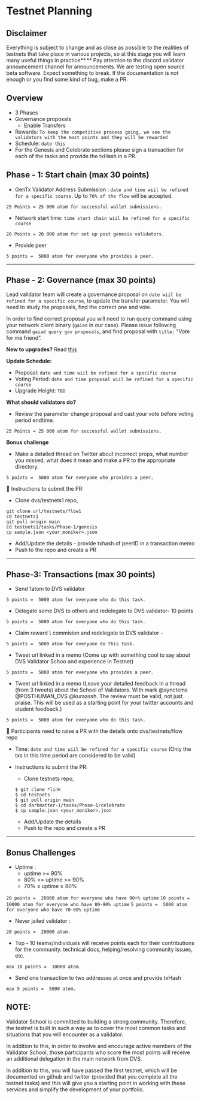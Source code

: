 # **Testnet Planning**

## **Disclaimer**

Everything is subject to change and as close as possible to the realities of testnets that take place in various projects, so at this stage you will learn many useful things in practice**.** Pay attention to the discord validator announcement channel for announcements. We are testing open source beta software. Expect something to break. If the documentation is not enough or you find some kind of bug, make a PR.

## **Overview**

- 3 Phases
- Governance proposals
    - Enable Transfers
- Rewards: `To keep the competitive process going, we see the validators with the most points and they will be rewarded`
- Schedule: `date this`
- For the Genesis and Celebrate sections please sign a transaction for each of the tasks and provide the txHash in a PR.

## **Phase - 1: Start chain (max 30 points)**

- GenTx Validator Address Submission : `date and time wiil be refined for a specific course`. Up to `70% of the flow`  will be accepted.

 `25 Points = 25 000 atom for successful wallet submissions.`

- Network start time:  `time start chain wiil be refined for a specific course`

`20 Points = 20 000 atom for set up post genesis validators.`

- Provide peer

`5 points =  5000 atom for everyone who provides a peer.`

---

## **Phase - 2: Governance (max 30 points)**

Lead validator team will create a governance proposal on `date wiil be refined for a specific course`, to update the transfer parameter. You will need to study the proposals, find the correct one and vote.

In order to find correct proposal you will need to run query command using your network client binary (`gaiad` in our case). Please issue following command `gaiad query gov proposals`, and find proposal with `title:` ”Vote for me friend”.

**New to upgrades?** Read [this](https://docs.cosmos.network/master/modules/gov)

**Update Schedule:**

- Proposal: `date and time wiil be refined for a specific course`
- Voting Period: `date and time proposal wiil be refined for a specific course`
- Upgrade Height: `TBD`

**What should validators do?**

- Review the parameter change proposal and cast your vote before voting period endtime.

`25 Points = 25 000 atom for successful wallet submissions.`

**Bonus challenge**

- Make a detailed thread on Twitter about incorrect props, what number you missed, what does it mean and make a PR to the appropriate directory.

`5 points =  5000 atom for everyone who provides a peer.`

<aside>
📌 Instructions to submit the PR:

- Clone dvs/testnets1 repo,
```
git clone url/testnets/flow1
cd testnets1
git pull origin main
cd testnets1/tasks/Phase-1/genesis
cp sample.json <your_moniker>.json
```
- Add/Update the details - provide txhash of peerID in a transaction memo
- Push to the repo and create a PR
</aside>

---

## P**hase-3: Transactions (max 30 points)**

- Send 1atom to DVS validator

`5 points =  5000 atom for everyone who do this task.`

- Delegate some DVS to others and redelegate to DVS validator- 10 points

`5 points =  5000 atom for everyone who do this task.`

- Claim reward \ commision and redelegate to DVS validator -

`5 points =  5000 atom for everyone do this task.`

- Tweet url linked in a memo (Come up with something cool to say about DVS Validator Schoo and experience in Testnet)

`5 points =  5000 atom for everyone who provides a peer.`

- Tweet url linked in a memo (Leave your detailed feedback in a thread (from 3 tweets) about the School of Validators. With mark @synctems @POSTHUMAN_DVS @kuraassh. The review must be valid, not just praise. This will be used as a starting point for your twitter accounts and student feedback.)

`5 points =  5000 atom for everyone who do this task.`

<aside>
📌 Participants need to raise a PR with the details onto dvs/testnets/flow repo

- Time: `date and time wiil be refined for a specific course`
(Only the txs in this time period are considered to be valid)
- Instructions to submit the PR:
    - Clone testnets repo,

    ```
    $ git clone *link
    $ cd testnets
    $ git pull origin main
    $ cd darkmatter-1/tasks/Phase-1/celebrate
    $ cp sample.json <your_moniker>.json
    ```

    - Add/Update the details
    - Push to the repo and create a PR
</aside>

---

## **Bonus Challenges**

- Uptime :
    - uptime >= 90%
    - 80% <= uptime >= 90%
    - 70% ≤ uptime ≥ 80%

`20 points =  20000 atom for everyone who have 90+% uptime`
`10 points =  10000 atom for everyone who have 80-90% uptime`
`5 points =  5000 atom for everyone who have 70-80% uptime`

- Never jailed validator :

`20 points =  20000 atom.`

- Top - 10 teams/individuals will receive points each for their contributions for the community. technical docs, helping/resolving community issues, etc.

`max 10 points =  10000 atom.`

- Send one transaction to two addresses at once and provide txHash

`max 5 points =  5000 atom.`

## **NOTE:**

Validator School is committed to building a strong community. Therefore, the testnet is built in such a way as to cover the most common tasks and situations that you will encounter as a validator.

In addition to this, in order to involve and encourage active members of the Validator School, those participants who score the most points will receive an additional delegation in the main network from DVS.

In addition to this, you will have passed the first testnet, which will be documented on github and twitter (provided that you complete all the testnet tasks) and this will give you a starting point in working with these services and simplify the development of your portfolio.
